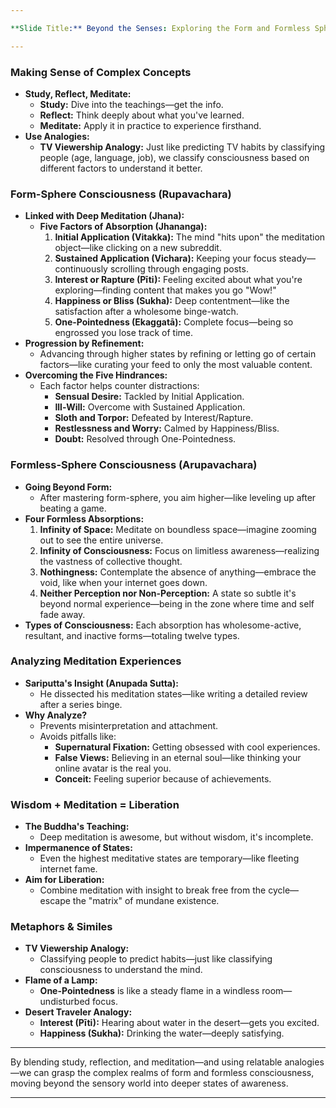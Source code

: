 ```yaml
---

**Slide Title:** Beyond the Senses: Exploring the Form and Formless Spheres

---
```


### **Making Sense of Complex Concepts**

- **Study, Reflect, Meditate:**
  - **Study:** Dive into the teachings—get the info.
  - **Reflect:** Think deeply about what you've learned.
  - **Meditate:** Apply it in practice to experience firsthand.
- **Use Analogies:**
  - **TV Viewership Analogy:** Just like predicting TV habits by classifying people (age, language, job), we classify consciousness based on different factors to understand it better.

### **Form-Sphere Consciousness (Rupavachara)**

- **Linked with Deep Meditation (Jhana):**
  - **Five Factors of Absorption (Jhananga):**
    1. **Initial Application (Vitakka):** The mind "hits upon" the meditation object—like clicking on a new subreddit.
    2. **Sustained Application (Vichara):** Keeping your focus steady—continuously scrolling through engaging posts.
    3. **Interest or Rapture (Pīti):** Feeling excited about what you're exploring—finding content that makes you go "Wow!"
    4. **Happiness or Bliss (Sukha):** Deep contentment—like the satisfaction after a wholesome binge-watch.
    5. **One-Pointedness (Ekaggatā):** Complete focus—being so engrossed you lose track of time.
- **Progression by Refinement:**
  - Advancing through higher states by refining or letting go of certain factors—like curating your feed to only the most valuable content.
- **Overcoming the Five Hindrances:**
  - Each factor helps counter distractions:
    - **Sensual Desire:** Tackled by Initial Application.
    - **Ill-Will:** Overcome with Sustained Application.
    - **Sloth and Torpor:** Defeated by Interest/Rapture.
    - **Restlessness and Worry:** Calmed by Happiness/Bliss.
    - **Doubt:** Resolved through One-Pointedness.

### **Formless-Sphere Consciousness (Arupavachara)**

- **Going Beyond Form:**
  - After mastering form-sphere, you aim higher—like leveling up after beating a game.
- **Four Formless Absorptions:**
  1. **Infinity of Space:** Meditate on boundless space—imagine zooming out to see the entire universe.
  2. **Infinity of Consciousness:** Focus on limitless awareness—realizing the vastness of collective thought.
  3. **Nothingness:** Contemplate the absence of anything—embrace the void, like when your internet goes down.
  4. **Neither Perception nor Non-Perception:** A state so subtle it's beyond normal experience—being in the zone where time and self fade away.
- **Types of Consciousness:** Each absorption has wholesome-active, resultant, and inactive forms—totaling twelve types.

### **Analyzing Meditation Experiences**

- **Sariputta's Insight (Anupada Sutta):**
  - He dissected his meditation states—like writing a detailed review after a series binge.
- **Why Analyze?**
  - Prevents misinterpretation and attachment.
  - Avoids pitfalls like:
    - **Supernatural Fixation:** Getting obsessed with cool experiences.
    - **False Views:** Believing in an eternal soul—like thinking your online avatar is the real you.
    - **Conceit:** Feeling superior because of achievements.

### **Wisdom + Meditation = Liberation**

- **The Buddha's Teaching:**
  - Deep meditation is awesome, but without wisdom, it's incomplete.
- **Impermanence of States:**
  - Even the highest meditative states are temporary—like fleeting internet fame.
- **Aim for Liberation:**
  - Combine meditation with insight to break free from the cycle—escape the "matrix" of mundane existence.

### **Metaphors & Similes**

- **TV Viewership Analogy:**
  - Classifying people to predict habits—just like classifying consciousness to understand the mind.
- **Flame of a Lamp:**
  - **One-Pointedness** is like a steady flame in a windless room—undisturbed focus.
- **Desert Traveler Analogy:**
  - **Interest (Pīti):** Hearing about water in the desert—gets you excited.
  - **Happiness (Sukha):** Drinking the water—deeply satisfying.

---

By blending study, reflection, and meditation—and using relatable analogies—we can grasp the complex realms of form and formless consciousness, moving beyond the sensory world into deeper states of awareness.

---

